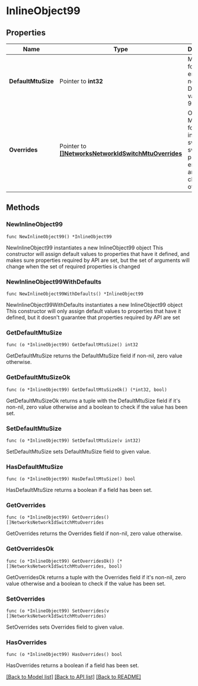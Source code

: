# InlineObject99

## Properties

Name | Type | Description | Notes
------------ | ------------- | ------------- | -------------
**DefaultMtuSize** | Pointer to **int32** | MTU size for the entire network. Default value is 9578. | [optional] 
**Overrides** | Pointer to [**[]NetworksNetworkIdSwitchMtuOverrides**](NetworksNetworkIdSwitchMtuOverrides.md) | Override MTU size for individual switches or switch profiles. An empty array will clear overrides. | [optional] 

## Methods

### NewInlineObject99

`func NewInlineObject99() *InlineObject99`

NewInlineObject99 instantiates a new InlineObject99 object
This constructor will assign default values to properties that have it defined,
and makes sure properties required by API are set, but the set of arguments
will change when the set of required properties is changed

### NewInlineObject99WithDefaults

`func NewInlineObject99WithDefaults() *InlineObject99`

NewInlineObject99WithDefaults instantiates a new InlineObject99 object
This constructor will only assign default values to properties that have it defined,
but it doesn't guarantee that properties required by API are set

### GetDefaultMtuSize

`func (o *InlineObject99) GetDefaultMtuSize() int32`

GetDefaultMtuSize returns the DefaultMtuSize field if non-nil, zero value otherwise.

### GetDefaultMtuSizeOk

`func (o *InlineObject99) GetDefaultMtuSizeOk() (*int32, bool)`

GetDefaultMtuSizeOk returns a tuple with the DefaultMtuSize field if it's non-nil, zero value otherwise
and a boolean to check if the value has been set.

### SetDefaultMtuSize

`func (o *InlineObject99) SetDefaultMtuSize(v int32)`

SetDefaultMtuSize sets DefaultMtuSize field to given value.

### HasDefaultMtuSize

`func (o *InlineObject99) HasDefaultMtuSize() bool`

HasDefaultMtuSize returns a boolean if a field has been set.

### GetOverrides

`func (o *InlineObject99) GetOverrides() []NetworksNetworkIdSwitchMtuOverrides`

GetOverrides returns the Overrides field if non-nil, zero value otherwise.

### GetOverridesOk

`func (o *InlineObject99) GetOverridesOk() (*[]NetworksNetworkIdSwitchMtuOverrides, bool)`

GetOverridesOk returns a tuple with the Overrides field if it's non-nil, zero value otherwise
and a boolean to check if the value has been set.

### SetOverrides

`func (o *InlineObject99) SetOverrides(v []NetworksNetworkIdSwitchMtuOverrides)`

SetOverrides sets Overrides field to given value.

### HasOverrides

`func (o *InlineObject99) HasOverrides() bool`

HasOverrides returns a boolean if a field has been set.


[[Back to Model list]](../README.md#documentation-for-models) [[Back to API list]](../README.md#documentation-for-api-endpoints) [[Back to README]](../README.md)


